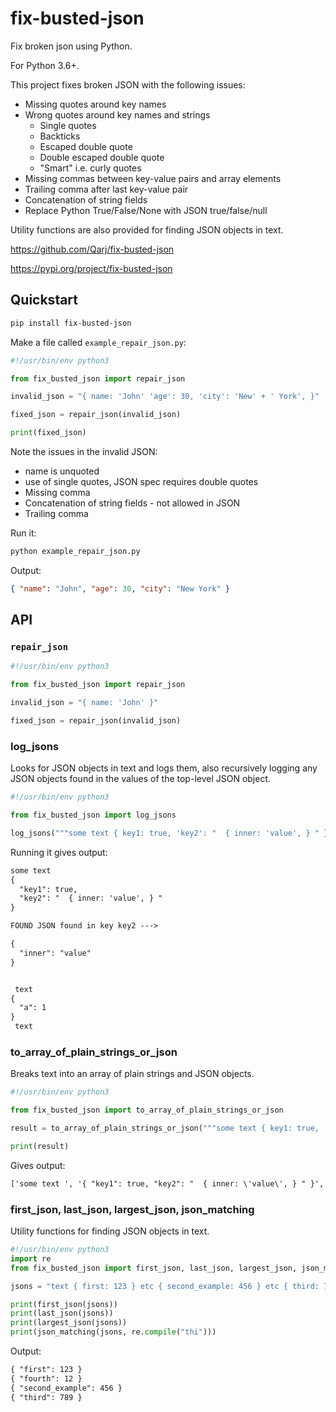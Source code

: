 # fix-busted-json

Fix broken json using Python.

For Python 3.6+.

This project fixes broken JSON with the following issues:

-   Missing quotes around key names
-   Wrong quotes around key names and strings
    -   Single quotes
    -   Backticks
    -   Escaped double quote
    -   Double escaped double quote
    -   "Smart" i.e. curly quotes
-   Missing commas between key-value pairs and array elements
-   Trailing comma after last key-value pair
-   Concatenation of string fields
-   Replace Python True/False/None with JSON true/false/null

Utility functions are also provided for finding JSON objects in text.

https://github.com/Qarj/fix-busted-json

https://pypi.org/project/fix-busted-json

## Quickstart

```sh
pip install fix-busted-json
```

Make a file called `example_repair_json.py`:

```py
#!/usr/bin/env python3

from fix_busted_json import repair_json

invalid_json = "{ name: 'John' 'age': 30, 'city': 'New' + ' York', }"

fixed_json = repair_json(invalid_json)

print(fixed_json)
```

Note the issues in the invalid JSON:

-   name is unquoted
-   use of single quotes, JSON spec requires double quotes
-   Missing comma
-   Concatenation of string fields - not allowed in JSON
-   Trailing comma

Run it:

```sh
python example_repair_json.py
```

Output:

```json
{ "name": "John", "age": 30, "city": "New York" }
```

## API

### `repair_json`

```py
#!/usr/bin/env python3

from fix_busted_json import repair_json

invalid_json = "{ name: 'John' }"

fixed_json = repair_json(invalid_json)
```

### log_jsons

Looks for JSON objects in text and logs them, also recursively logging any JSON objects found in the values of the top-level JSON object.

```py
#!/usr/bin/env python3

from fix_busted_json import log_jsons

log_jsons("""some text { key1: true, 'key2': "  { inner: 'value', } " } text { a: 1 } text""")
```

Running it gives output:

```txt
some text
{
  "key1": true,
  "key2": "  { inner: 'value', } "
}

FOUND JSON found in key key2 --->

{
  "inner": "value"
}


 text
{
  "a": 1
}
 text
```

### to_array_of_plain_strings_or_json

Breaks text into an array of plain strings and JSON objects.

```py
#!/usr/bin/env python3

from fix_busted_json import to_array_of_plain_strings_or_json

result = to_array_of_plain_strings_or_json("""some text { key1: true, 'key2': "  { inner: 'value', } " } text { a: 1 } text""")

print(result)
```

Gives output:

```txt
['some text ', '{ "key1": true, "key2": "  { inner: \'value\', } " }', ' text ', '{ "a": 1 }', ' text']
```

### first_json, last_json, largest_json, json_matching

Utility functions for finding JSON objects in text.

```py
#!/usr/bin/env python3
import re
from fix_busted_json import first_json, last_json, largest_json, json_matching

jsons = "text { first: 123 } etc { second_example: 456 } etc { third: 789 } { fourth: 12 }"

print(first_json(jsons))
print(last_json(jsons))
print(largest_json(jsons))
print(json_matching(jsons, re.compile("thi")))
```

Output:

```txt
{ "first": 123 }
{ "fourth": 12 }
{ "second_example": 456 }
{ "third": 789 }
```
